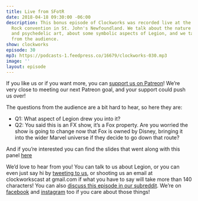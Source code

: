 ```yaml
---
title: Live from SFotR
date: 2018-04-18 09:30:00 -06:00
description: This bonus episode of Clockworks was recorded live at the Sci-Fi On the
  Rock convention in St. John's Newfoundland. We talk about the nature of surreal
  and psychedelic art, about some symbolic aspects of Legion, and we take some questions
  from the audience.
show: clockworks
episode: 30
mp3: https://podcasts-1.feedpress.co/16679/clockworks-030.mp3
image: ''
layout: episode
---
```


If you like us or if you want more, you can [support us on Patreon](https://www.patreon.com/clockworkscast)! We’re very close to meeting our next Patreon goal, and your support could push us over!

The questions from the audience are a bit hard to hear, so here they are:

* Q1: What aspect of Legion drew you into it?
* Q2: You said this is an FX show, it’s a Fox property. Are you worried the show is going to change now that Fox is owned by Disney, bringing it into the wider Marvel universe if they decide to go down that route?

And if you’re interested you can find the slides that went along with this panel [here](https://www.dropbox.com/s/kfy1fzcxn99yiso/Clockworks%20Slides.pptx?dl=0)


We’d love to hear from you! You can talk to us about Legion, or you can even just say hi by [tweeting to us](http://www.twitter.com/clockworkscast), or shooting us an email at clockworkscast at gmail.com if what you have to say will take more than 140 characters! You can also [discuss this episode in our subreddit](https://www.reddit.com/r/Goodstuff_fm/). We’re on [facebook](http://facebook.com/clockworkscast) and [instagram](https://www.instagram.com/clockworkscast) too if you care about those things!
